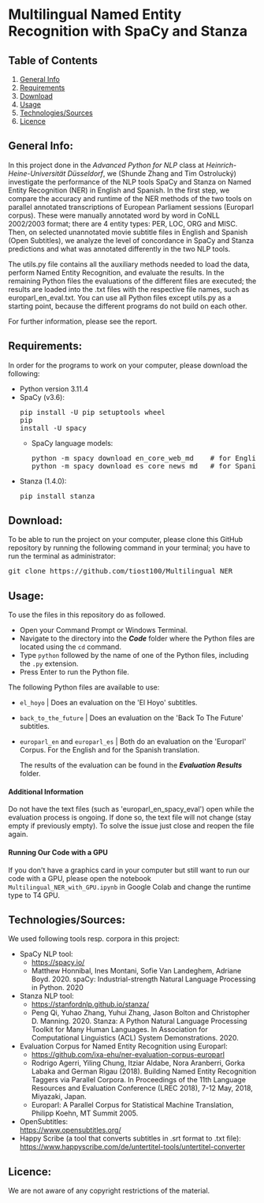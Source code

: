 # Multilingual Named Entity Recognition with SpaCy and Stanza

## Table of Contents
1. [General Info](#general-info)
2. [Requirements](#requirements)
3. [Download](#download)
4. [Usage](#usage)
5. [Technologies/Sources](#technologiessources)
6. [Licence](#licence)

## General Info:
In this project done in the *Advanced Python for NLP* class at *Heinrich-Heine-Universität Düsseldorf*, we (Shunde Zhang and Tim Ostrolucký) investigate the performance of the NLP tools SpaCy and Stanza on Named Entity Recognition (NER) in English and Spanish. In the first step, we compare the accuracy and runtime of the NER methods of the two tools on parallel annotated transcriptions of European Parliament sessions (Europarl corpus). These were manually annotated word by word in CoNLL 2002/2003 format; there are 4 entity types: PER, LOC, ORG and MISC. Then, on selected unannotated movie subtitle files in English and Spanish (Open Subtitles), we analyze the level of concordance in SpaCy and Stanza predictions and what was annotated differently in the two NLP tools.

The utils.py file contains all the auxiliary methods needed to load the data, perform Named Entity Recognition, and evaluate the results. In the remaining Python files the evaluations of the different files are executed; the results are loaded into the .txt files with the respective file names, such as europarl_en_eval.txt. You can use all Python files except utils.py as a starting point, because the different programs do not build on each other.

For further information, please see the report.

## Requirements:
In order for the programs to work on your computer, please download the following:
- Python version 3.11.4
- SpaCy (v3.6):<pre>pip install -U pip setuptools wheel <br>pip install -U spacy </pre>
  - SpaCy language models:
    <pre>python -m spacy download en_core_web_md    # for English <br>python -m spacy download es_core_news_md   # for Spanish</pre>
- Stanza (1.4.0):<pre>pip install stanza</pre>

## Download:
To be able to run the project on your computer, please clone this GitHub repository by running the following command in your terminal; you have to run the terminal as administrator:
<pre>git clone https://github.com/tiost100/Multilingual_NER</pre>

## Usage:
To use the files in this repository do as followed.
 - Open your Command Prompt or Windows Terminal.
 - Navigate to the directory into the ***Code*** folder where the Python files are located using the `cd` command.
 - Type `python` followed by the name of one of the Python files, including the `.py` extension.
 - Press Enter to run the Python file.

The following Python files are available to use:
 - `el_hoyo`  | Does an evaluation on the 'El Hoyo' subtitles.
 - `back_to_the_future`  | Does an evaluation on the 'Back To The Future' subtitles.
 - `europarl_en` and `europarl_es` | Both do an evaluation on the 'Europarl' Corpus. For the English and for the Spanish translation.

   The results of the evaluation can be found in the ***Evaluation Results*** folder. 

#### Additional Information

Do not have the text files (such as 'europarl_en_spacy_eval') open while the evaluation process is ongoing. 
If done so, the text file will not change (stay empty if previously empty).
To solve the issue just close and reopen the file again.

#### Running Our Code with a GPU
If you don't have a graphics card in your computer but still want to run our code with a GPU, please open the notebook `Multilingual_NER_with_GPU.ipynb` in Google Colab and change the runtime type to T4 GPU.

## Technologies/Sources:
We used following tools resp. corpora in this project:
- SpaCy NLP tool:
  - https://spacy.io/
  - Matthew Honnibal, Ines Montani, Sofie Van Landeghem, Adriane Boyd. 2020. spaCy: Industrial-strength Natural Language Processing in Python. 2020
- Stanza NLP tool:
  - https://stanfordnlp.github.io/stanza/
  - Peng Qi, Yuhao Zhang, Yuhui Zhang, Jason Bolton and Christopher D. Manning. 2020. Stanza: A Python Natural Language Processing Toolkit for Many Human Languages. In Association for Computational Linguistics (ACL) System Demonstrations. 2020.
- Evaluation Corpus for Named Entity Recognition using Europarl:
  - https://github.com/ixa-ehu/ner-evaluation-corpus-europarl
  - Rodrigo Agerri, Yiling Chung, Itziar Aldabe, Nora Aranberri, Gorka Labaka and German Rigau (2018). Building Named Entity Recognition Taggers via Parallel Corpora. In Proceedings of the 11th Language Resources and Evaluation Conference (LREC 2018), 7-12 May, 2018, Miyazaki, Japan.
  - Europarl: A Parallel Corpus for Statistical Machine Translation, Philipp Koehn, MT Summit 2005.
- OpenSubtitles: <br />https://www.opensubtitles.org/
- Happy Scribe (a tool that converts subtitles in .srt format to .txt file): <br />https://www.happyscribe.com/de/untertitel-tools/untertitel-converter

## Licence:
We are not aware of any copyright restrictions of the material.
